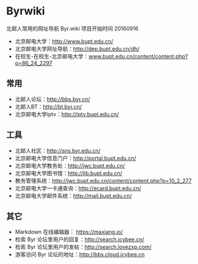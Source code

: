 # Byrwiki
北邮人常用的网址导航  Byr.wiki 项目开始时间 20160916 
* 北京邮电大学：http://www.bupt.edu.cn/
* 北京邮电大学网址导航：http://dep.bupt.edu.cn/dh/
* 在校生-在校生-北京邮电大学：www.bupt.edu.cn/content/content.php?p=86_24_2297 

## 常用

* 北邮人论坛：http://bbs.byr.cn/
* 北邮人BT：http://bt.byr.cn/
* 北京邮电大学iptv：http://iptv.bupt.edu.cn/

## 工具

* 北邮人社区：http://sns.byr.edu.cn/
* 北京邮电大学信息门户：http://portal.bupt.edu.cn/
* 北京邮电大学教务处：http://jwc.bupt.edu.cn/
* 北京邮电大学图书馆：http://lib.bupt.edu.cn/
* 教务管理系统：http://jwc.bupt.edu.cn/content/content.php?p=10_2_277
* 北京邮电大学一卡通查询：http://ecard.bupt.edu.cn/
* 北京邮电大学邮件系统：http://mail.bupt.edu.cn/

## 其它

* Markdown 在线编辑器： https://maxiang.io/
* 检索 Byr 论坛里用户的回复：http://search.icybee.cn/ 
* 检索 Byr 论坛里用户的发帖：http://search.lovezxp.com/ 
* 游客访问 Byr 论坛的地址：http://bbs.cloud.icybee.cn

